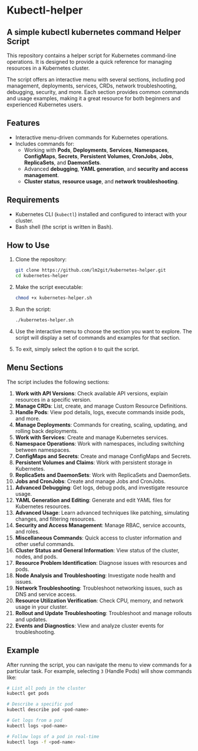 # Kubectl-helper 
## A simple kubectl kubernetes command Helper Script

This repository contains a helper script for Kubernetes command-line operations. It is designed to provide a quick reference for managing resources in a Kubernetes cluster.

The script offers an interactive menu with several sections, including pod management, deployments, services, CRDs, network troubleshooting, debugging, security, and more. Each section provides common commands and usage examples, making it a great resource for both beginners and experienced Kubernetes users.

## Features

- Interactive menu-driven commands for Kubernetes operations.
- Includes commands for:
  - Working with **Pods**, **Deployments**, **Services**, **Namespaces**, **ConfigMaps**, **Secrets**, **Persistent Volumes**, **CronJobs**, **Jobs**, **ReplicaSets**, and **DaemonSets**.
  - Advanced **debugging**, **YAML generation**, and **security and access management**.
  - **Cluster status**, **resource usage**, and **network troubleshooting**.

  
## Requirements

- Kubernetes CLI (`kubectl`) installed and configured to interact with your cluster.
- Bash shell (the script is written in Bash).
  
## How to Use

1. Clone the repository:
    ```bash
    git clone https://github.com/lm2git/kubernetes-helper.git
    cd kubernetes-helper
    ```

2. Make the script executable:
    ```bash
    chmod +x kubernetes-helper.sh
    ```

3. Run the script:
    ```bash
    ./kubernetes-helper.sh
    ```

4. Use the interactive menu to choose the section you want to explore. The script will display a set of commands and examples for that section.

5. To exit, simply select the option `0` to quit the script.

## Menu Sections

The script includes the following sections:

1. **Work with API Versions**: Check available API versions, explain resources in a specific version.
2. **Manage CRDs**: List, create, and manage Custom Resource Definitions.
3. **Handle Pods**: View pod details, logs, execute commands inside pods, and more.
4. **Manage Deployments**: Commands for creating, scaling, updating, and rolling back deployments.
5. **Work with Services**: Create and manage Kubernetes services.
6. **Namespace Operations**: Work with namespaces, including switching between namespaces.
7. **ConfigMaps and Secrets**: Create and manage ConfigMaps and Secrets.
8. **Persistent Volumes and Claims**: Work with persistent storage in Kubernetes.
9. **ReplicaSets and DaemonSets**: Work with ReplicaSets and DaemonSets.
10. **Jobs and CronJobs**: Create and manage Jobs and CronJobs.
11. **Advanced Debugging**: Get logs, debug pods, and investigate resource usage.
12. **YAML Generation and Editing**: Generate and edit YAML files for Kubernetes resources.
13. **Advanced Usage**: Learn advanced techniques like patching, simulating changes, and filtering resources.
14. **Security and Access Management**: Manage RBAC, service accounts, and roles.
15. **Miscellaneous Commands**: Quick access to cluster information and other useful commands.
16. **Cluster Status and General Information**: View status of the cluster, nodes, and pods.
17. **Resource Problem Identification**: Diagnose issues with resources and pods.
18. **Node Analysis and Troubleshooting**: Investigate node health and issues.
19. **Network Troubleshooting**: Troubleshoot networking issues, such as DNS and service access.
20. **Resource Utilization Verification**: Check CPU, memory, and network usage in your cluster.
21. **Rollout and Update Troubleshooting**: Troubleshoot and manage rollouts and updates.
22. **Events and Diagnostics**: View and analyze cluster events for troubleshooting.

## Example

After running the script, you can navigate the menu to view commands for a particular task. For example, selecting `3` (Handle Pods) will show commands like:

```bash
# List all pods in the cluster
kubectl get pods

# Describe a specific pod
kubectl describe pod <pod-name>

# Get logs from a pod
kubectl logs <pod-name>

# Follow logs of a pod in real-time
kubectl logs -f <pod-name>
```

